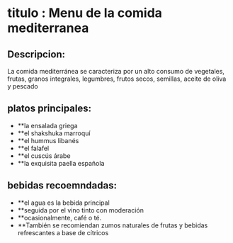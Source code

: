 # titulo : Menu de la comida mediterranea

## Descripcion:
La comida mediterránea se caracteriza por un alto consumo de vegetales, frutas, granos integrales, legumbres, frutos secos, semillas, aceite de oliva y pescado

## platos principales:
- **la ensalada griega
- **el shakshuka marroquí
- **el hummus libanés
- **el falafel
- **el cuscús árabe 
- **la exquisita paella española

## bebidas recoemndadas:
- **el agua es la bebida principal
- **seguida por el vino tinto con moderación 
- **ocasionalmente, café o té. 
- **También se recomiendan zumos naturales de frutas y bebidas refrescantes a base de cítricos